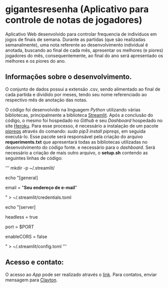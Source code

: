 # gigantesresenha (Aplicativo para controle de notas de jogadores)

Aplicativo Web desenvolvido para controlar frequencia de indivíduos em jogos de finais de semana. Durante as partidas (que são realizadas semanalmente), uma nota referente ao desenvolvimento individual é anotada, buscando ao final de cada mês, apresentar os melhores (e piores) jogadores do mês, consequentemente, ao final do ano será apresentado os melhores e os piores do ano.

## Informações sobre o desenvolvimento.

O conjunto de dados possui a extensão .csv, sendo alimentado ao final de cada partida e dividido por meses, tendo seu nome referenciado ao respectivo mês de anotação das notas.

O código foi desenvolvido na linguagem *Python* utilizando várias bibliotecas, principalmente a biblioteca [Streamlit](https://www.streamlit.io/). Após a conclusão do código, o mesmo foi hospedado no *Github* e seu *Dashboard* hospedado no site [Heroku](https://dashboard.heroku.com/). Para esse processo, é necessário a instalação de um pacote [pipreqs](https://pypi.org/project/pipreqs/) através do comando: *sudo pip3 install pipreqs*, em seguida executá-lo. Esse pacote será responsável pela criação do arquivo **requeriments.txt** que apresentará todas as bibliotecas utilizadas no desenvolvimento do código fonte. e necessário para o *dashboard*.
Será necessário a criação de mais outro arquivo, o **setup.sh** contendo as seguintes linhas de código:

'''
mkdir -p ~/.streamlit/

echo "[general]

email = \"**Seu endereço de e-mail**\"

" > ~/.streamlit/credentials.toml

echo "[server]

headless = true

port = $PORT

enableCORS = false

" > ~/.streamlit/config.toml
'''

## Acesso e contato:

O acesso ao *App* pode ser realizado através o [link](https://gigantesresenha.herokuapp.com/). Para contatos, enviar mensagem para [Clayton](https://www.linkedin.com/in/clayton-pereira-72491648/).

